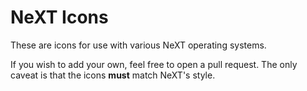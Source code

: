 # NeXT Icons

These are icons for use with various NeXT operating systems.

If you wish to add your own, feel free to open a pull request.
The only caveat is that the icons **must** match NeXT's style.

